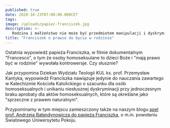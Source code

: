 ```yaml
---
published: true
date: 2020-10-23T07:00:00.000CET
tags: 
image: /uploads/papiez-franciszek.jpg
description: >-
   Rodzina i małżeństwo nie może być przedmiotem manipulacji i dyskryminacji.
title: "Franciszek o prawie do bycia w rodzinie"
---
```


Ostatnia wypowiedź papieża Franciszka, w filmie dokumentalnym "Francesco", o tym że osoby homoseksulane to dzieci Boże i "mają prawo być w rodzinie" wywołała kontrowersje. Czy słusznie?

Jak przypomina Dziekan Wydziału Teologii KUL ks. prof. Przemysław Kantyka, wypowiedź Franciszka nawiązuje jedynie do nauczania zawartego w Katechizmie Kościoła Katolickiego o szacunku dla osób homoseksualnych i unikaniu niesłusznej dyskryminacji przy jednoczesnym braku aprobaty dla aktów homoseksualnych, które są określane jako "sprzeczne z prawem naturalnym".

Przypominamy w tym miejscu zamieszczony także na naszym blogu [apel prof. Andrzeja Bałandynowicza do papieża Franciszka](https://www.noweteraz.pl/blog/apel-balandynowicza-do-papieza/), o m.in. powołaniu Światowego Uniwersytetu Pokoju.


